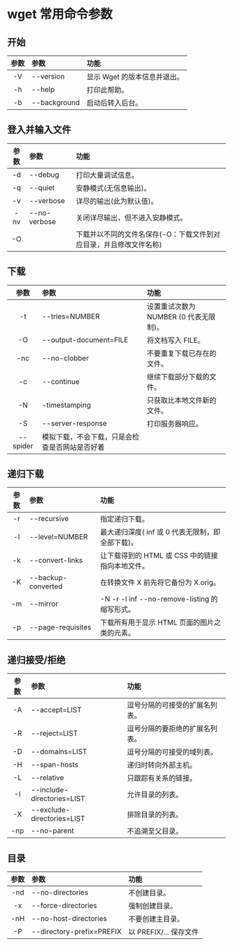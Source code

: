 # wget 常用命令参数
## 开始
参数|参数|功能
:-:|:-|:-
-V|--version|显示 Wget 的版本信息并退出。
-h|--help|打印此帮助。
-b|--background|启动后转入后台。
## 登入并输入文件
参数|参数|功能
:-:|:-|:-
-d|--debug|打印大量调试信息。
-q|--quiet|安静模式(无信息输出)。
-v|--verbose|详尽的输出(此为默认值)。
-nv|--no-verbose|关闭详尽输出，但不进入安静模式。
-O||下载并以不同的文件名保存(-O：下载文件到对应目录，并且修改文件名称)
## 下载
参数|参数|功能
:-:|:-|:-
-t|--tries=NUMBER|设置重试次数为 NUMBER (0 代表无限制)。
-O|--output-document=FILE|将文档写入 FILE。
-nc|--no-clobber|不要重复下载已存在的文件。
-c|--continue|继续下载部分下载的文件。
-N|-timestamping|只获取比本地文件新的文件。
-S|--server-response|打印服务器响应。
|--spider|模拟下载，不会下载，只是会检查是否网站是否好着
## 递归下载
参数|参数|功能
:-:|:-|:-
-r|--recursive|指定递归下载。
-l|--level=NUMBER|最大递归深度( inf 或 0 代表无限制，即全部下载)。
-k|--convert-links|让下载得到的 HTML 或 CSS 中的链接指向本地文件。
-K|--backup-converted|在转换文件 X 前先将它备份为 X.orig。
-m|--mirror|-N -r -l inf --no-remove-listing 的缩写形式。
-p|--page-requisites|下载所有用于显示 HTML 页面的图片之类的元素。
## 递归接受/拒绝
参数|参数|功能
:-:|:-|:-
-A|--accept=LIST|逗号分隔的可接受的扩展名列表。
-R|--reject=LIST|逗号分隔的要拒绝的扩展名列表。
-D|--domains=LIST|逗号分隔的可接受的域列表。
-H|--span-hosts|递归时转向外部主机。
-L|--relative|只跟踪有关系的链接。
-I|--include-directories=LIST|允许目录的列表。
-X|--exclude-directories=LIST|排除目录的列表。
-np|--no-parent|不追溯至父目录。
## 目录
参数|参数|功能
:-:|:-|:-
-nd|--no-directories|不创建目录。
-x|--force-directories|强制创建目录。
-nH|--no-host-directories|不要创建主目录。
-P|--directory-prefix=PREFIX|以 PREFIX/... 保存文件
